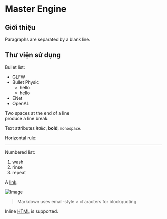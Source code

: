 # Master Engine

## Giới thiệu

Paragraphs are separated
by a blank line.

## Thư viện sử dụng

Bullet list:
- GLFW
- Bullet Physic
	- hello
	- hello
- ENet
- OpenAL

Two spaces at the end of a line  
produce a line break.

Text attributes *italic*, 
**bold**, `monospace`.

Horizontal rule:

---

Numbered list:

  1. wash
  2. rinse
  3. repeat

A [link](http://example.com).

![Image](Image_icon.png)

> Markdown uses email-style > characters for blockquoting.

Inline <abbr title="Hypertext Markup Language">HTML</abbr> is supported.